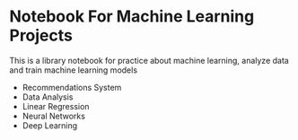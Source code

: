 # Notebook For Machine Learning Projects

This is a library notebook for practice about machine learning, analyze data and train machine learning models

- Recommendations System
- Data Analysis
- Linear Regression
- Neural Networks
- Deep Learning
